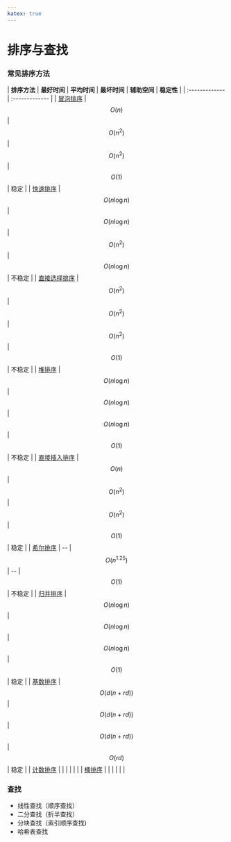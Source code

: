 ```yaml
---
katex: true
---
```


# 排序与查找

### 常见排序方法  
| **排序方法** | **最好时间** | **平均时间** | **最坏时间** | **辅助空间** | **稳定性** |
| :------------- | :------------- |
| [冒泡排序](bubble-sort.md) | $$O(n)$$ | $$O(n^{2})$$ | $$O(n^{2})$$ | $$O(1)$$ | 稳定 |
| [快速排序](quick-sort.md) | $$O(n\log{n})$$ | $$O(n\log{n})$$ | $$O(n^{2})$$ | $$O(n\log{n})$$ | 不稳定 |
| [直接选择排序](selection-sort.md) | $$O(n^{2})$$ | $$O(n^{2})$$ | $$O(n^{2})$$ | $$O(1)$$ | 不稳定 |
| [堆排序](heap-sort.md) | $$O(n\log{n})$$ | $$O(n\log{n})$$ | $$O(n\log{n})$$ | $$O(1)$$ | 不稳定 |
| [直接插入排序](insertion-sort.md) | $$O(n)$$ | $$O(n^{2})$$ | $$O(n^{2})$$ | $$O(1)$$ | 稳定 |
| [希尔排序](shell-sort.md) | -- | $$O(n^{1.25})$$ | -- | $$O(1)$$ | 不稳定 |
| [归并排序](merge-sort.md) | $$O(n\log{n})$$ | $$O(n\log{n})$$ | $$O(n\log{n})$$ | $$O(1)$$ | 稳定 |
| [基数排序](radix-sort.md) | $$O(d(n+rd))$$ | $$O(d(n+rd))$$ | $$O(d(n+rd))$$ | $$O(rd)$$ | 稳定 |
| [计数排序]() | | | | |  |
| [桶排序]() | | | | | |



### 查找
* 线性查找（顺序查找）  
* 二分查找（折半查找）  
* 分块查找（索引顺序查找)  
* 哈希表查找
